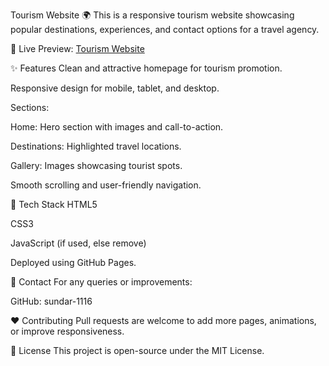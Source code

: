 Tourism Website 🌍
This is a responsive tourism website showcasing popular destinations, experiences, and contact options for a travel agency.

🔗 Live Preview: [Tourism Website](https://sundar-1116.github.io/Tourism_website/ )

✨ Features
Clean and attractive homepage for tourism promotion.

Responsive design for mobile, tablet, and desktop.

Sections:

Home: Hero section with images and call-to-action.

Destinations: Highlighted travel locations.

Gallery: Images showcasing tourist spots.

Smooth scrolling and user-friendly navigation.

🚀 Tech Stack
HTML5

CSS3

JavaScript (if used, else remove)

Deployed using GitHub Pages.

📩 Contact
For any queries or improvements:

GitHub: sundar-1116

❤️ Contributing
Pull requests are welcome to add more pages, animations, or improve responsiveness.

📄 License
This project is open-source under the MIT License.
